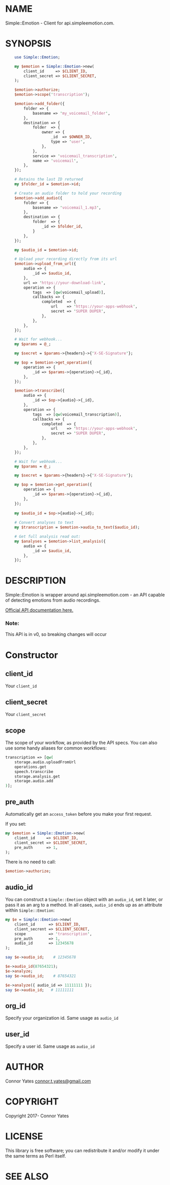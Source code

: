 # NAME

Simple::Emotion - Client for api.simpleemotion.com.

# SYNOPSIS

```perl
    use Simple::Emotion;

    my $emotion = Simple::Emotion->new(
        client_id     => $CLIENT_ID,
        client_secret => $CLIENT_SECRET,
    );

    $emotion->authorize;
    $emotion->scope('transcription');

    $emotion->add_folder({
        folder => {
            basename => 'my_voicemail_folder',
        },
        destination => {
            folder  => {
                owner => {
                    _id  => $OWNER_ID,
                    type => 'user',
                },
            },
            service => 'voicemail_transcription',
            name => 'voicemail',
        },
    });

    # Retains the last ID returned
    my $folder_id = $emotion->id;

    # Create an audio folder to hold your recording
    $emotion->add_audio({
        folder => {
            basename => 'voicemail_1.mp3',
        },
        destination => {
            folder  => {
                _id => $folder_id,
            }
        },
    });

    my $audio_id = $emotion->id;

    # Upload your recording directly from its url
    $emotion->upload_from_url({
        audio => {
            _id => $audio_id,
        },
        url => 'https://your-download-link',
        operation => {
            tags  => [qw(voicemail_upload)],
            callbacks => {
                completed  => {
                    url    => 'https://your-apps-webhook',
                    secret => 'SUPER DUPER',
                },
            },
        },
    });

    # Wait for webhook...
    my $params = @_;

    my $secret = $params->{headers}->{'X-SE-Signature'};

    my $op = $emotion->get_operation({
        operation => {
            _id => $params->{operation}->{_id},
        },
    });

    $emotion->transcribe({
        audio => {
            _id => $op->{audio}->{_id},
        },
        operation => {
            tags  => [qw(voicemail_transcription)],
            callbacks => {
                completed  => {
                    url    => 'https://your-apps-webhook',
                    secret => 'SUPER DUPER',
                },
            },
        },
    });

    # Wait for webhook...
    my $params = @_;

    my $secret = $params->{headers}->{'X-SE-Signature'};

    my $op = $emotion->get_operation({
        operation => {
            _id => $params->{operation}->{_id},
        },
    });
    
    my $audio_id = $op->{audio}->{_id};
    
    # Convert analyses to text
    my $transcription = $emotion->audio_to_text($audio_id);

    # Get full analysis read out:
    my $analyses = $emotion->list_analysis({
        audio => {
            _id => $audio_id,
        },
    });
```

# DESCRIPTION

Simple::Emotion is wrapper around api.simpleemotion.com - an API capable of detecting emotions from audio recordings.

[Official API documentation here.](https://api.simpleemotion.com/docs/storage/v0.html)

### Note:

This API is in v0, so breaking changes will occur

# Constructor

## client_id

Your ```client_id```

## client_secret

Your ```client_secret```

## scope

The scope of your workflow, as provided by the API specs. You can also use some handy aliases for common workflows:

```perl
transcription => [qw(
    storage.audio.uploadFromUrl
    operations.get
    speech.transcribe
    storage.analysis.get
    storage.audio.add
)];
```

## pre_auth

Automatically get an ```access_token``` before you make your first request.

If you set:

```perl
my $emotion = Simple::Emotion->new(
    client_id     => $CLIENT_ID,
    client_secret => $CLIENT_SECRET,
    pre_auth      => 1,
);
```

There is no need to call:

```perl
$emotion->authorize;
```

## audio_id

You can construct a ```Simple::Emotion``` object with an ```audio_id```, set it later, or pass it as an arg to a method. 
In all cases, ```audio_id``` ends up as an attribute within ```Simple::Emotion```:

```perl
my $e = Simple::Emotion->new(
    client_id      => $CLIENT_ID,
    client_secrent => $CLIENT_SECRET,
    scope          => 'transcription',
    pre_auth       => 1,
    audio_id       => 12345678
);

say $e->audio_id;    # 12345678

$e->audio_id(87654321);
$e->analyze;
say $e->audio_id;    # 87654321

$e->analyze({ audio_id => 11111111 });
say $e->audio_id;   # 11111111

```

## org_id

Specify your organization id. Same usage as ```audio_id```

## user_id

Specify a user id. Same usage as ```audio_id```

# AUTHOR

Connor Yates <connor.t.yates@gmail.com>

# COPYRIGHT

Copyright 2017- Connor Yates

# LICENSE

This library is free software; you can redistribute it and/or modify
it under the same terms as Perl itself.

# SEE ALSO
